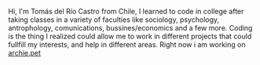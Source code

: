 Hi, I'm Tomás del Río Castro from Chile, I learned to code in college after taking classes in a variety of faculties like sociology, psychology, antrophology,
comunications, bussines/economics and a few more. Coding is the thing I realized could allow me to work in different projects that could fullfill my interests,
and help in different areas.
Right now i am working on [archie.pet](archie.pet)


<!---
TdelrioC/TdelrioC is a ✨ special ✨ repository because its `README.md` (this file) appears on your GitHub profile.
You can click the Preview link to take a look at your changes.
--->
